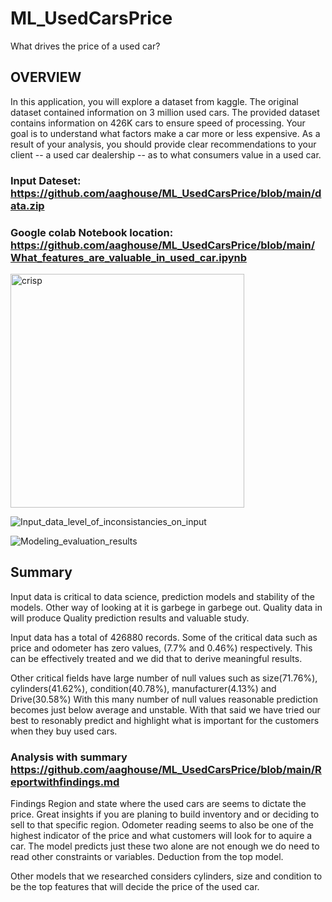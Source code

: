 # ML_UsedCarsPrice
What drives the price of a used car?
## OVERVIEW

In this application, you will explore a dataset from kaggle. The original dataset contained information on 3 million used cars. The provided dataset contains information on 426K cars to ensure speed of processing. Your goal is to understand what factors make a car more or less expensive. As a result of your analysis, you should provide clear recommendations to your client -- a used car dealership -- as to what consumers value in a used car.

  ### Input Dateset: https://github.com/aaghouse/ML_UsedCarsPrice/blob/main/data.zip
  ### Google colab Notebook location: https://github.com/aaghouse/ML_UsedCarsPrice/blob/main/What_features_are_valuable_in_used_car.ipynb

<img width="374" alt="crisp" src="https://github.com/aaghouse/ML_UsedCarsPrice/assets/90729963/2630ea14-df0c-430d-a03d-a832e1d72848">

![Input_data_level_of_inconsistancies_on_input](https://github.com/aaghouse/ML_UsedCarsPrice/assets/90729963/09123138-934c-424f-a029-c574f7a69931)

![Modeling_evaluation_results](https://github.com/aaghouse/ML_UsedCarsPrice/assets/90729963/1b6f9314-b008-4d7f-9413-6ddf194ffd16)

## Summary
Input data is critical to data science, prediction models and stability of the models. Other way of looking at it is garbege in garbege out. Quality data in will produce Quality prediction results and valuable study.

Input data has a total of 426880 records. Some of the critical data such as price and odometer has zero values, (7.7% and 0.46%) respectively. This can be effectively treated and we did that to derive meaningful results.

Other critical fields have large number of null values such as size(71.76%), cylinders(41.62%), condition(40.78%), manufacturer(4.13%) and Drive(30.58%) With this many number of null values reasonable prediction becomes just below average and unstable. With that said we have tried our best to resonably predict and highlight what is important for the customers when they buy used cars.
### Analysis with summary https://github.com/aaghouse/ML_UsedCarsPrice/blob/main/Reportwithfindings.md
Findings Region and state where the used cars are seems to dictate the price. Great insights if you are planing to build inventory and or deciding to sell to that specific region. Odometer reading seems to also be one of the highest indicator of the price and what customers will look for to aquire a car. The model predicts just these two alone are not enough we do need to read other constraints or variables. Deduction from the top model.

Other models that we researched considers cylinders, size and condition to be the top features that will decide the price of the used car.
